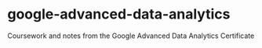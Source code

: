 # google-advanced-data-analytics
Coursework and notes from the Google Advanced Data Analytics Certificate
